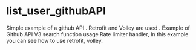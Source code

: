 # list_user_githubAPI
Simple example of a github API . Retrofit and Volley are used .
Example of Github API V3 search function usage Rate limiter handler, 
In this example you can see how to use retrofit, volley.

